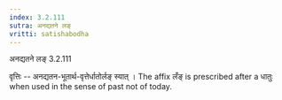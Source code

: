 ```yaml
---
index: 3.2.111
sutra: अनद्यतने लङ्
vritti: satishabodha
---
```



 अनद्यतने लङ् 3.2.111 


वृत्तिः -- अनद्यतन-भूतार्थ-वृत्तेर्धातोर्लङ् स्‍यात् । The affix लँङ् is prescribed after a धातुः when used in the sense of past not of today. 


